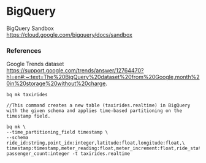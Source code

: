 # BigQuery

BigQuery Sandbox  
https://cloud.google.com/bigquery/docs/sandbox

### References
Google Trends dataset  
https://support.google.com/trends/answer/12764470?hl=en#:~:text=The%20BigQuery%20dataset%20from%20Google,month%20in%20storage%20without%20charge.

```
bq mk taxirides

//This command creates a new table (taxirides.realtime) in BigQuery with the given schema and applies time-based partitioning on the timestamp field.

bq mk \
--time_partitioning_field timestamp \
--schema ride_id:string,point_idx:integer,latitude:float,longitude:float,\
timestamp:timestamp,meter_reading:float,meter_increment:float,ride_status:string,\
passenger_count:integer -t taxirides.realtime
```



